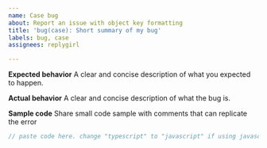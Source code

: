 ```yaml
---
name: Case bug
about: Report an issue with object key formatting
title: 'bug(case): Short summary of my bug'
labels: bug, case
assignees: replygirl

---
```


**Expected behavior**
A clear and concise description of what you expected to happen.

**Actual behavior**
A clear and concise description of what the bug is.

**Sample code**
Share small code sample with comments that can replicate the error
```typescript
// paste code here. change "typescript" to "javascript" if using javascript
```
